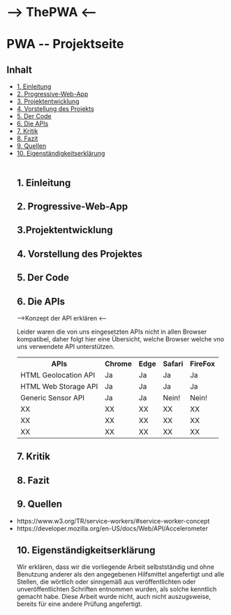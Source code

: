 # --> ThePWA <--
<h1>PWA -- Projektseite</h1>

<h2> Inhalt </h2>
<ul style="list-stlye-type:none">
<li><a href="#kapitell">1. Einleitung</a></li>
<li><a href="#kapitel2">2. Progressive-Web-App</a></li>
<li><a href="#kapitel3">3. Projektentwicklung</a></li>
<li><a href="#kapitel4">4. Vorstellung des Projekts</a></li>
<li><a href="#kapitel5">5. Der Code</a></li>
<li><a href="#kapitel6">6. Die APIs</a></li>
<li><a href="#kapitel7">7. Kritik</a></li>
<li><a href="#kapitel8">8. Fazit</a></li>
<li><a href="#kapitel9">9. Quellen</a></li>
<li><a href="#kapitel10">10. Eigenständigkeitserklärung</a></li>
<br>
<h2 id="kapitell">1. Einleitung</h2>
  <h2 id="kapitel2">2. Progressive-Web-App</h2>
  <h2 id="kapitel3">3.Projektentwicklung</h2>
  <h2 id="kapitel4">4. Vorstellung des Projektes</h2>
  <h2 id="kapitel5">5. Der Code</h2>
  <h2 id="kapitel6">6. Die APIs</h2>
  -->Konzept der API erklären <--
                                  
  <p>Leider waren die von uns eingesetzten APIs nicht in allen Browser kompatibel, daher folgt hier eine Übersicht, welche Browser welche vno uns verwendete API unterstützen.</p>
  
<table>
  <tr><th>APIs</th><th>Chrome</th><th>Edge</th><th>Safari</th><th>FireFox</th></tr>
  <tr><td>HTML Geolocation API</td><td>Ja</td><td>Ja</td><td>Ja</td><td>Ja</td></tr>
  <tr><td>HTML Web Storage API</td><td>Ja</td><td>Ja</td><td>Ja</td><td>Ja</td></tr>
  <tr><td>Generic Sensor API</td><td>Ja</td><td>Ja</td><td>Nein!</td><td>Nein!</td></tr>
  <tr><td>XX</td><td>XX</td><td>XX</td><td>XX</td><td>XX</td></tr>
  <tr><td>XX</td><td>XX</td><td>XX</td><td>XX</td><td>XX</td></tr>
  <tr><td>XX</td><td>XX</td><td>XX</td><td>XX</td><td>XX</td></tr>
</table>
  
  <h2 id="kapitel7">7. Kritik</h2>
  <h2 id="kapitel8">8. Fazit</h2>
  <h2 id="kapitel9">9. Quellen</h2>
  <li>https://www.w3.org/TR/service-workers/#service-worker-concept</li>
  <li>https://developer.mozilla.org/en-US/docs/Web/API/Accelerometer</li>
  
  
  <h2 id="kapitel10">10. Eigenständigkeitserklärung</h2>
  
<p>Wir erklären, dass wir die vorliegende Arbeit selbstständig und ohne Benutzung anderer als den angegebenen Hilfsmittel angefertigt und alle Stellen, die wörtlich oder sinngemäß aus veröffentlichten oder unveröffentlichten Schriften entnommen wurden, als solche kenntlich gemacht habe.
  Diese Arbeit wurde nicht, auch nicht auszugsweise, bereits für eine andere Prüfung angefertigt.</p>
